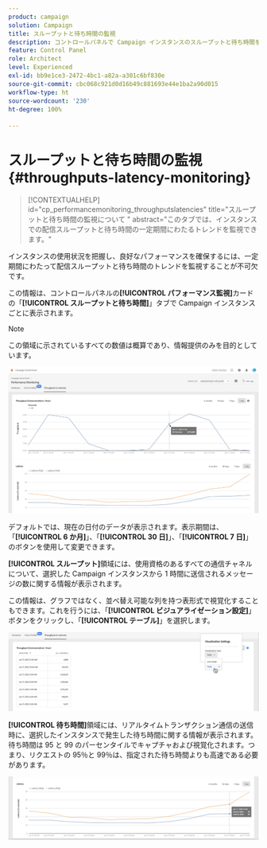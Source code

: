 ```yaml
---
product: campaign
solution: Campaign
title: スループットと待ち時間の監視
description: コントロールパネルで Campaign インスタンスのスループットと待ち時間を監視する方法を説明します。
feature: Control Panel
role: Architect
level: Experienced
exl-id: bb9e1ce3-2472-4bc1-a82a-a301c6bf830e
source-git-commit: cbc068c921d0d16b49c881693e44e1ba2a90d015
workflow-type: ht
source-wordcount: '230'
ht-degree: 100%

---
```


# スループットと待ち時間の監視 {#throughputs-latency-monitoring}

>[!CONTEXTUALHELP]
>id="cp_performancemonitoring_throughputslatencies"
>title="スループットと待ち時間の監視について "
>abstract="このタブでは、インスタンスでの配信スループットと待ち時間の一定期間にわたるトレンドを監視できます。"

インスタンスの使用状況を把握し、良好なパフォーマンスを確保するには、一定期間にわたって配信スループットと待ち時間のトレンドを監視することが不可欠です。

この情報は、コントロールパネルの&#x200B;**[!UICONTROL パフォーマンス監視]**&#x200B;カードの「**[!UICONTROL スループットと待ち時間]**」タブで Campaign インスタンスごとに表示されます。

>[!NOTE]
>
>この領域に示されているすべての数値は概算であり、情報提供のみを目的としています。

![](assets/throughput-latencies-overview.png)

デフォルトでは、現在の日付のデータが表示されます。表示期間は、「**[!UICONTROL 6 か月]**」、「**[!UICONTROL 30 日]**」、「**[!UICONTROL 7 日]**」のボタンを使用して変更できます。

**[!UICONTROL スループット]**&#x200B;領域には、使用資格のあるすべての通信チャネルについて、選択した Campaign インスタンスから 1 時間に送信されるメッセージの数に関する情報が表示されます。

この情報は、グラフではなく、並べ替え可能な列を持つ表形式で視覚化することもできます。これを行うには、「**[!UICONTROL ビジュアライゼーション設定]**」ボタンをクリックし、「**[!UICONTROL テーブル]**」を選択します。

![](assets/throughput-latencies-table.png)

**[!UICONTROL 待ち時間]**&#x200B;領域には、リアルタイムトランザクション通信の送信時に、選択したインスタンスで発生した待ち時間に関する情報が表示されます。待ち時間は 95 と 99 のパーセンタイルでキャプチャおよび視覚化されます。つまり、リクエストの 95％と 99％は、指定された待ち時間よりも高速である必要があります。

![](assets/throughput-latencies-latency.png)

